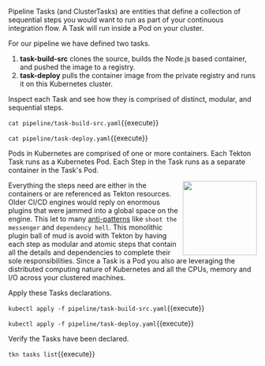 
Pipeline Tasks (and ClusterTasks) are entities that define a collection of sequential steps you would want to run as part of your continuous integration flow. A Task will run inside a Pod on your cluster.

For our pipeline we have defined two tasks.

1. **task-build-src** clones the source, builds the Node.js based container, and pushed the image to a registry.
2. **task-deploy** pulls the container image from the private registry and runs it on this Kubernetes cluster.

Inspect each Task and see how they is comprised of distinct, modular, and sequential steps.

`cat pipeline/task-build-src.yaml`{{execute}}

`cat pipeline/task-deploy.yaml`{{execute}}

Pods in Kubernetes are comprised of one or more containers. Each Tekton Task runs as a Kubernetes Pod. Each Step in the Task runs as a separate container in the Task's Pod.

<img align="right" src="/javajon/courses/kubernetes-pipelines/tekton/assets/mess.jpg" width="150">

Everything the steps need are either in the containers or are referenced as Tekton resources. Older CI/CD engines would reply on enormous plugins that were jammed into a global space on the engine. This let to many [anti-patterns](https://en.wikipedia.org/wiki/Anti-pattern) like `shoot the messenger` and `dependency hell`. This monolithic plugin ball of mud is avoid with Tekton by having each step as modular and atomic steps that contain all the details and dependencies to complete their sole responsibilities. Since a Task is a Pod you also are leveraging the distributed computing nature of Kubernetes and all the CPUs, memory and I/O across your clustered machines.

Apply these Tasks declarations.

`kubectl apply -f pipeline/task-build-src.yaml`{{execute}}

`kubectl apply -f pipeline/task-deploy.yaml`{{execute}}

Verify the Tasks have been declared.

`tkn tasks list`{{execute}}